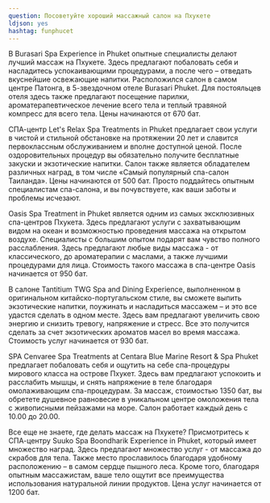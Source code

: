 ```yaml
---
question: Посоветуйте хороший массажный салон на Пхукете
ldjson: yes
hashtag: funphucet
---
```

В Burasari Spa Experience in Phuket опытные специалисты делают лучший массаж на Пхукете. Здесь предлагают побаловать себя и насладитесь успокаивающими процедурами, а после чего – отведать вкуснейшие освежающие напитки. Расположился салон в самом центре Патонга, в 5-звездочном отеле Burasari Phuket. Для постояльцев отеля здесь также предлагают посещение парилки, ароматерапевтическое лечение всего тела и теплый травяной компресс для всего тела. Цены начинаются от 670 бат.

СПА-центр Let's Relax Spa Treatments in Phuket предлагает свои услуги в чистой и стильной обстановке на протяжении 20 лет и славится первоклассным обслуживанием и вполне доступной ценой. После оздоровительных процедур вы обязательно получите бесплатные закуски и экзотические напитки. Салон также является обладателем различных наград, в том числе «Самый популярный спа-салон Таиланда». Цены начинаются от 500 бат. Просто поддайтесь опытным специалистам спа-салона, и вы почувствуете, как ваши заботы и проблемы исчезают.

Oasis Spa Treatment in Phuket является одним из самых эксклюзивных спа-центров Пхукета. Здесь предлагают услуги с захватывающим видом на океан и возможностью проведения массажа на открытом воздухе. Специалисты с большим опытом подарят вам чувство полного расслабления. Здесь предлагают любые виды массажа - от классического, до ароматерапии с маслами, а также лучшими процедурами для лица. Стоимость такого массажа в спа-центре Oasis начинается от 950 бат.

В салоне Tantitium TWG Spa and Dining Experience, выполненном в оригинальном китайско-португальском стиле, вы сможете выпить экзотические напитки, поужинать и насладиться массажем – и это все удастся сделать в одном месте. Здесь вам предлагают увеличить свою энергию и снизить тревогу, напряжение и стресс. Все это получится сделать за счет экзотических ароматов масел во время массажа. Стоимость услуг начинается от 930 бат.

SPA Cenvaree Spa Treatments at Centara Blue Marine Resort & Spa Phuket предлагает побаловать себя и ощутить на себе спа-процедуры мирового класса на острове Пхукет. Здесь вам предлагают успокоить и расслабить мышцы, и снять напряжение в теле благодаря омолаживающим спа-процедурам. За массаж, стоимостью 1350 бат, вы обретете душевное равновесие в уникальном центре омоложения тела с живописными пейзажами на море. Салон работает каждый день с 10.00 до 20.00.

Все еще не знаете, где делать массаж на Пхукете? Присмотритесь к СПА-центру Suuko Spa Boondharik Experience in Phuket, который имеет множество наград. Здесь предлагают множество услуг - от массажа до скрабов для тела. Также место прославилось благодаря удобному расположению – в самом сердце пышного леса. Кроме того, благодаря опытным массажистам, ваше тело ощутит все преимущества использования натуральной линии продуктов. Цена услуг начинается от 1200 бат.
